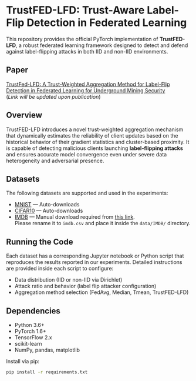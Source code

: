 # TrustFED-LFD: Trust-Aware Label-Flip Detection in Federated Learning

This repository provides the official PyTorch implementation of **TrustFED-LFD**, a robust federated learning framework designed to detect and defend against label-flipping attacks in both IID and non-IID environments.

## Paper

[TrustFed-LFD: A Trust-Weighted Aggregation Method for Label-Flip Detection in Federated Learning for Underground Mining Security](#)  
(*Link will be updated upon publication*)

## Overview

TrustFED-LFD introduces a novel trust-weighted aggregation mechanism that dynamically estimates the reliability of client updates based on the historical behavior of their gradient statistics and cluster-based proximity. It is capable of detecting malicious clients launching **label-flipping attacks** and ensures accurate model convergence even under severe data heterogeneity and adversarial presence.

## Datasets

The following datasets are supported and used in the experiments:

- [MNIST](http://yann.lecun.com/exdb/mnist/) — Auto-downloads
- [CIFAR10](https://www.cs.toronto.edu/~kriz/cifar.html) — Auto-downloads
- [IMDB](https://ai.stanford.edu/~amaas/data/sentiment/) — Manual download required from [this link](https://drive.google.com/file/d/1CpT7RbswI-pGd4rVfWsgONf7qJQizON0/view?usp=sharing).  
  Please rename it to `imdb.csv` and place it inside the `data/IMDB/` directory.

## Running the Code

Each dataset has a corresponding Jupyter notebook or Python script that reproduces the results reported in our experiments. Detailed instructions are provided inside each script to configure:

- Data distribution (IID or non-IID via Dirichlet)
- Attack ratio and behavior (label flip attacker configuration)
- Aggregation method selection (FedAvg, Median, Tmean, TrustFED-LFD)

## Dependencies

- Python 3.6+
- PyTorch 1.6+
- TensorFlow 2.x
- scikit-learn
- NumPy, pandas, matplotlib

Install via pip:
```bash
pip install -r requirements.txt
